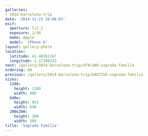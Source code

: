 ```yaml
---
galleries:
- 2014-barcelona-trip
date: '2014-11-23 16:08:03'
exif:
  aperture: f/2.2
  exposure: 1/30
  make: Apple
  model: 'iPhone 6'
layout: gallery-photo
location:
  latitude: 41.40361167
  longitude: 2.17398333
next: /gallery/2014-barcelona-trip/df4c388-sagrada-familia
ordering: 68
previous: /gallery/2014-barcelona-trip/b887256-sagrada-familia
sizes:
  1280:
    height: 1280
    width: 960
  640w:
    height: 853
    width: 640
  200x200:
    height: 200
    width: 200
title: 'Sagrada Família'
---
```

